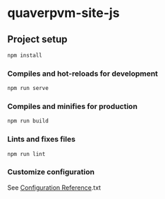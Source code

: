# quaverpvm-site-js

## Project setup

```txt
npm install
```

### Compiles and hot-reloads for development

```txt
npm run serve
```

### Compiles and minifies for production

```txt
npm run build
```

### Lints and fixes files

```txt
npm run lint
```

### Customize configuration

See [Configuration Reference](https://cli.vuejs.org/config/).txt
